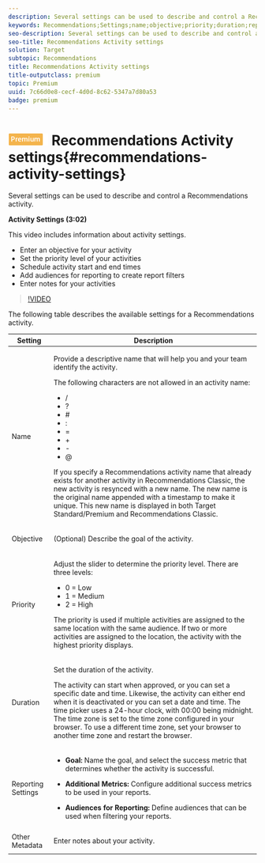 ```yaml
---
description: Several settings can be used to describe and control a Recommendations activity.
keywords: Recommendations;Settings;name;objective;priority;duration;reporting settings;other metadata
seo-description: Several settings can be used to describe and control a Recommendations activity.
seo-title: Recommendations Activity settings
solution: Target
subtopic: Recommendations
title: Recommendations Activity settings
title-outputclass: premium
topic: Premium
uuid: 7c66d0e8-cecf-4d0d-8c62-5347a7d80a53
badge: premium
---
```


# ![PREMIUM](/help/assets/premium.png) Recommendations Activity settings{#recommendations-activity-settings}

Several settings can be used to describe and control a Recommendations activity.

**Activity Settings (3:02)**

This video includes information about activity settings.

* Enter an objective for your activity 
* Set the priority level of your activities 
* Schedule activity start and end times 
* Add audiences for reporting to create report filters 
* Enter notes for your activities

>[!VIDEO](https://www.youtube.com/watch?v=6XNEM8tUADo)

The following table describes the available settings for a Recommendations activity. 

<table id="table_E6006EA8C4B94DB5A03CD5DB971F5178"> 
 <thead> 
  <tr> 
   <th colname="col1" class="entry"> Setting </th> 
   <th colname="col2" class="entry"> Description </th> 
  </tr> 
 </thead>
 <tbody> 
  <tr> 
   <td colname="col1"> Name </td> 
   <td colname="col2"> <p>Provide a descriptive name that will help you and your team identify the activity. </p> <p>The following characters are not allowed in an activity name: </p> <p> 
     <ul id="ul_019C0E7C8B9945CA9EF7A0721F506800"> 
      <li id="li_6A7CA8BB78E64A8DA8573D8FAAF896EB">/ </li> 
      <li id="li_6406D6FE934D4E7BB7791BEED3A209F2">? </li> 
      <li id="li_6D6B3DEEF00F4AC2A9F4915FF0D8AC64"># </li> 
      <li id="li_CDB071C41D2E45BAB431679D9B735266">: </li> 
      <li id="li_23E3ACFC3FA84A7E9D5F2D222F8BF3A1">= </li> 
      <li id="li_1F2C1EC28D864F928EB14EAD764AB3CB">+ </li> 
      <li id="li_B635EAF39BAE47D58A5489A438B4A983">- </li> 
      <li id="li_C39189A9226943B09CF7DEDAA81E62EE">@ </li> 
     </ul> </p> <p>If you specify a <span class="keyword"> Recommendations</span> activity name that already exists for another activity in <span class="keyword"> Recommendations Classic</span>, the new activity is resynced with a new name. The new name is the original name appended with a timestamp to make it unique. This new name is displayed in both <span class="keyword"> Target Standard/Premium</span> and <span class="keyword"> Recommendations Classic</span>. </p> </td> 
  </tr> 
  <tr> 
   <td colname="col1"> Objective </td> 
   <td colname="col2"> <p>(Optional) Describe the goal of the activity. </p> </td> 
  </tr> 
  <tr> 
   <td colname="col1"> Priority </td> 
   <td colname="col2"> <p>Adjust the slider to determine the priority level. There are three levels: </p> <p> 
     <ul id="ul_FCA07A04D6F248759429BC46BA57CCE5"> 
      <li id="li_88F440506D22467295C71F2B14470AD7">0 = Low </li> 
      <li id="li_AEC7893759464944A6501FA742A2B0FE">1 = Medium </li> 
      <li id="li_B329FB669546477DBDA27E51369D1878">2 = High </li> 
     </ul> </p> <p>The priority is used if multiple activities are assigned to the same location with the same audience. If two or more activities are assigned to the location, the activity with the highest priority displays. </p> </td> 
  </tr> 
  <tr> 
   <td colname="col1"> Duration </td> 
   <td colname="col2"> <p>Set the duration of the activity. </p> <p>The activity can start when approved, or you can set a specific date and time. Likewise, the activity can either end when it is deactivated or you can set a date and time. The time picker uses a 24-hour clock, with 00:00 being midnight. The time zone is set to the time zone configured in your browser. To use a different time zone, set your browser to another time zone and restart the browser. </p> </td> 
  </tr> 
  <tr> 
   <td colname="col1"> Reporting Settings </td> 
   <td colname="col2"> 
    <ul id="ul_74509C88F0024849AC36AF6125780CF2"> 
     <li id="li_15A4260BCE114E3683FED75CD11B7D6F"> <p><b>Goal:</b> Name the goal, and select the success metric that determines whether the activity is successful. </p> </li> 
     <li id="li_62C0B5A4D5CE40BDB9FFF6D452B70A72"> <p><b>Additional Metrics:</b> Configure additional success metrics to be used in your reports. </p> </li> 
     <li id="li_1AD0F3946E1348429F77A52CDD1FBB4D"> <p><b>Audiences for Reporting:</b> Define audiences that can be used when filtering your reports. </p> </li> 
    </ul> </td> 
  </tr> 
  <tr> 
   <td colname="col1"> Other Metadata </td> 
   <td colname="col2"> <p>Enter notes about your activity. </p> </td> 
  </tr> 
 </tbody> 
</table>

